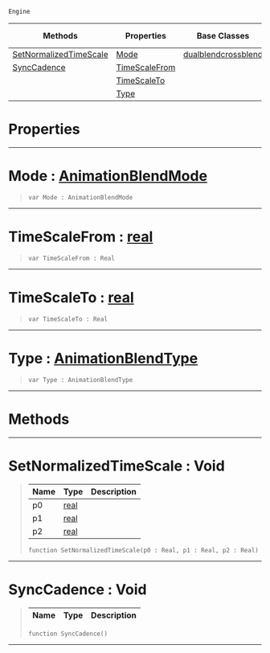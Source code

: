  `Engine`

|Methods|Properties|Base Classes|Derived Classes|
|---|---|---|---|
|[ SetNormalizedTimeScale](https://github.com/PlasmaEngine/PlasmaDocs/tree/master/docs/C%2B%2B/code_reference/class_reference/crossblend.markdown#setnormalizedtimescale-v)|[ Mode](https://github.com/PlasmaEngine/PlasmaDocs/tree/master/docs/C%2B%2B/code_reference/class_reference/crossblend.markdown#mode-plasma-engine-documen)|[dualblendcrossblend](https://github.com/PlasmaEngine/PlasmaDocs/tree/master/docs/C%2B%2B/code_reference/class_reference/dualblendcrossblend.markdown)| |
|[ SyncCadence](https://github.com/PlasmaEngine/PlasmaDocs/tree/master/docs/C%2B%2B/code_reference/class_reference/crossblend.markdown#synccadence-void)|[ TimeScaleFrom](https://github.com/PlasmaEngine/PlasmaDocs/tree/master/docs/C%2B%2B/code_reference/class_reference/crossblend.markdown#timescalefrom-plasma-engin)| | |
| |[ TimeScaleTo](https://github.com/PlasmaEngine/PlasmaDocs/tree/master/docs/C%2B%2B/code_reference/class_reference/crossblend.markdown#timescaleto-plasma-engine)| | |
| |[ Type](https://github.com/PlasmaEngine/PlasmaDocs/tree/master/docs/C%2B%2B/code_reference/class_reference/crossblend.markdown#type-plasma-engine-documen)| | |


 #  Properties


---  
 #  Mode : [AnimationBlendMode](https://github.com/PlasmaEngine/PlasmaDocs/tree/master/docs/C%2B%2B/code_reference/enum_reference.markdown#animationblendmode)

> 
> ``` lang=cpp, name=Lightning
> var Mode : AnimationBlendMode


---  
 #  TimeScaleFrom : [real](https://github.com/PlasmaEngine/PlasmaDocs/tree/master/docs/C%2B%2B/code_reference/lightning_base_types/real.markdown)

> 
> ``` lang=cpp, name=Lightning
> var TimeScaleFrom : Real


---  
 #  TimeScaleTo : [real](https://github.com/PlasmaEngine/PlasmaDocs/tree/master/docs/C%2B%2B/code_reference/lightning_base_types/real.markdown)

> 
> ``` lang=cpp, name=Lightning
> var TimeScaleTo : Real


---  
 #  Type : [AnimationBlendType](https://github.com/PlasmaEngine/PlasmaDocs/tree/master/docs/C%2B%2B/code_reference/enum_reference.markdown#animationblendtype)

> 
> ``` lang=cpp, name=Lightning
> var Type : AnimationBlendType


---  
 #  Methods


---  
 #  SetNormalizedTimeScale : Void

> 
> |Name|Type|Description|
> |---|---|---|
> |p0|[real](https://github.com/PlasmaEngine/PlasmaDocs/tree/master/docs/C%2B%2B/code_reference/lightning_base_types/real.markdown)| |
> |p1|[real](https://github.com/PlasmaEngine/PlasmaDocs/tree/master/docs/C%2B%2B/code_reference/lightning_base_types/real.markdown)| |
> |p2|[real](https://github.com/PlasmaEngine/PlasmaDocs/tree/master/docs/C%2B%2B/code_reference/lightning_base_types/real.markdown)| |
> ``` lang=cpp, name=Lightning
> function SetNormalizedTimeScale(p0 : Real, p1 : Real, p2 : Real)
> ``` 


---  
 #  SyncCadence : Void

> 
> |Name|Type|Description|
> |---|---|---|
> ``` lang=cpp, name=Lightning
> function SyncCadence()
> ``` 


---  
 

 